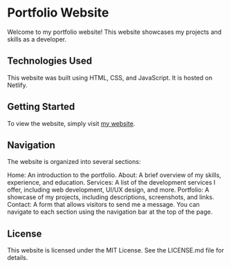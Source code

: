 # Portfolio Website

Welcome to my portfolio website! This website showcases my projects and skills as a developer.

## Technologies Used

This website was built using HTML, CSS, and JavaScript. It is hosted on Netlify.

## Getting Started

To view the website, simply visit [my website](https://noamfarla.netlify.app).

## Navigation

The website is organized into several sections:

Home: An introduction to the portfolio.
About: A brief overview of my skills, experience, and education.
Services: A list of the development services I offer, including web development, UI/UX design, and more.
Portfolio: A showcase of my projects, including descriptions, screenshots, and links.
Contact: A form that allows visitors to send me a message.
You can navigate to each section using the navigation bar at the top of the page.

## License

This website is licensed under the MIT License. See the LICENSE.md file for details.